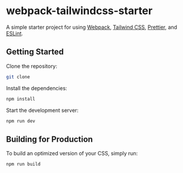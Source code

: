 # webpack-tailwindcss-starter

A simple starter project for using [Webpack](https://webpack.js.org/),
[Tailwind CSS](https://tailwindcss.com/), [Prettier](https://prettier.io/), and
[ESLint](https://eslint.org/).

## Getting Started

Clone the repository:

```bash
git clone
```

Install the dependencies:

```bash
npm install
```

Start the development server:

```bash
npm run dev
```

## Building for Production

To build an optimized version of your CSS, simply run:

```bash
npm run build
```
